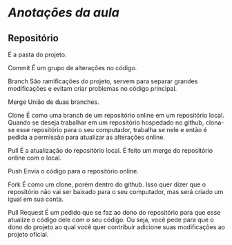 # *Anotações da aula*

## **Repositório**
É a pasta do projeto. 

Commit
É um grupo de alterações no código.

Branch
São ramificações do projeto, servem para separar grandes modificações e evitam criar problemas no código principal.

Merge
União de duas branches.

Clone
É como uma branch de um repositório online em um repositório local. Quando se deseja trabalhar em um repositório hospedado no github, clona-se esse repositório para o seu computador, trabalha se nele e então é pedida a permissão para atualizar as alterações online.

Pull
É a atualização do repositório local. É feito um merge do repositório online com o local.

Push
Envia o código para o repositório online.

Fork
É como um clone, porém dentro do github. Isso quer dizer que o repositório não vai ser baixado para o seu computador, mas será criado um igual em sua conta.

Pull Request
É um pedido que se faz ao dono do repositório para que esse atualize o código dele com o seu código. Ou seja, você pede para que o dono do projeto ao qual você quer contribuir adicione suas modificações ao projeto oficial.
